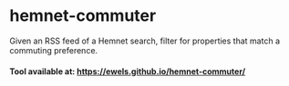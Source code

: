# hemnet-commuter
Given an RSS feed of a Hemnet search, filter for properties that match a commuting preference.

#### Tool available at: https://ewels.github.io/hemnet-commuter/


